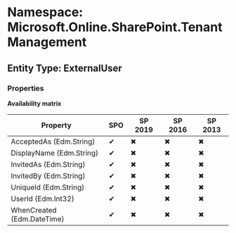 # Namespace: Microsoft.Online.SharePoint.TenantManagement

## Entity Type: ExternalUser

### Properties

**Availability matrix**

Property | SPO | SP 2019 | SP 2016 | SP 2013
----------|-----|---------|---------|--------
AcceptedAs (Edm.String) | ✔ | ✖ | ✖ | ✖
DisplayName (Edm.String) | ✔ | ✖ | ✖ | ✖
InvitedAs (Edm.String) | ✔ | ✖ | ✖ | ✖
InvitedBy (Edm.String) | ✔ | ✖ | ✖ | ✖
UniqueId (Edm.String) | ✔ | ✖ | ✖ | ✖
UserId (Edm.Int32) | ✔ | ✖ | ✖ | ✖
WhenCreated (Edm.DateTime) | ✔ | ✖ | ✖ | ✖

